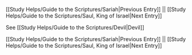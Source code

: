 [[Study Helps/Guide to the Scriptures/Sariah|Previous Entry]]  ||  [[Study Helps/Guide to the Scriptures/Saul, King of Israel|Next Entry]]

 See [[Study Helps/Guide to the Scriptures/Devil|Devil]]

[[Study Helps/Guide to the Scriptures/Sariah|Previous Entry]]  ||  [[Study Helps/Guide to the Scriptures/Saul, King of Israel|Next Entry]]
